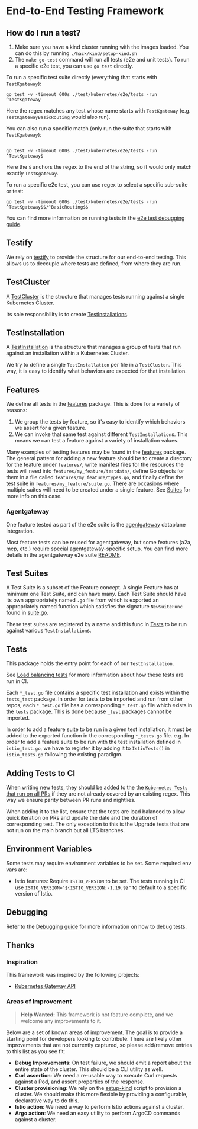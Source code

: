 # End-to-End Testing Framework

## How do I run a test?

1. Make sure you have a kind cluster running with the images loaded. You can do this by running `./hack/kind/setup-kind.sh`
2. The `make go-test` command will run all tests (e2e and unit tests). To run a specific e2e test, you can use `go test` directly.

To run a specific test suite directly (everything that starts with `TestKgateway`):
```shell
go test -v -timeout 600s ./test/kubernetes/e2e/tests -run ^TestKgateway
```
Here the regex matches any test whose name starts with `TestKgateway` (e.g. `TestKgatewayBasicRouting` would also run).

You can also run a specific match (only run the suite that starts with `TestKgateway`):
```shell

go test -v -timeout 600s ./test/kubernetes/e2e/tests -run ^TestKgateway$
```

Here the `$` anchors the regex to the end of the string, so it would only match exactly `TestKgateway`.

To run a specific e2e test, you can use regex to select a specific sub-suite or test:
```shell 
go test -v -timeout 600s ./test/kubernetes/e2e/tests -run ^TestKgateway$$/^BasicRouting$$
```

You can find more information on running tests in the [e2e test debugging guide](debugging.md#step-2-running-tests).

## Testify

We rely on [testify](https://github.com/stretchr/testify) to provide the structure for our end-to-end testing. This allows us to decouple where tests are defined, from where they are run.

## TestCluster

A [TestCluster](./test.go) is the structure that manages tests running against a single Kubernetes Cluster.

Its sole responsibility is to create [TestInstallations](#testinstallation).

## TestInstallation

A [TestInstallation](./test.go) is the structure that manages a group of tests that run against an installation within a Kubernetes Cluster.

We try to define a single `TestInstallation` per file in a `TestCluster`. This way, it is easy to identify what behaviors are expected for that installation.

## Features

We define all tests in the [features](./features) package. This is done for a variety of reasons:

1. We group the tests by feature, so it's easy to identify which behaviors we assert for a given feature.
2. We can invoke that same test against different `TestInstallation`s. This means we can test a feature against a variety of installation values.

Many examples of testing features may be found in the [features](./features) package. The general pattern for adding a new feature should be to create a directory for the feature under `features/`, write manifest files for the resources the tests will need into `features/my_feature/testdata/`, define Go objects for them in a file called `features/my_feature/types.go`, and finally define the test suite in `features/my_feature/suite.go`. There are occasions where multiple suites will need to be created under a single feature. See [Suites](#test-suites) for more info on this case.

### Agentgateway 

One feature tested as part of the e2e suite is the [agentgateway](https://github.com/agentgateway/agentgateway) dataplane integration.

Most feature tests can be reused for agentgateway, but some features (a2a, mcp, etc.) require special agentgateway-specific setup. You can 
find more details in the agentgateway e2e suite [README](features/agentgateway/README.md).

## Test Suites

A Test Suite is a subset of the Feature concept. A single Feature has at minimum one Test Suite, and can have many. Each Test Suite should have its own appropriately named `.go` file from which is exported an appropriately named function which satisfies the signature `NewSuiteFunc` found in [suite.go](./suite.go).

These test suites are registered by a name and this func in [Tests](#tests) to be run against various `TestInstallation`s.

## Tests

This package holds the entry point for each of our `TestInstallation`.

See [Load balancing tests](./load_balancing_tests.md) for more information about how these tests are run in CI.

Each `*_test.go` file contains a specific test installation and exists within the `tests_test` package. In order for tests to be imported and run from other repos, each `*_test.go` file has a corresponding `*_test.go` file which exists in the `tests` package. This is done because `_test` packages cannot be imported.

In order to add a feature suite to be run in a given test installation, it must be added to the exported function in the corresponding `*_tests.go` file.
e.g. In order to add a feature suite to be run with the test installation defined in `istio_test.go`, we have to register it by adding it to `IstioTests()` in `istio_tests.go` following the existing paradigm.

## Adding Tests to CI

When writing new tests, they should be added to the the [`Kubernetes Tests` that run on all PRs](/.github/workflows/pr-kubernetes-tests.yaml) if they are not already covered by an existing regex. This way we ensure parity between PR runs and nightlies.

When adding it to the list, ensure that the tests are load balanced to allow quick iteration on PRs and update the date and the duration of corresponding test.
The only exception to this is the Upgrade tests that are not run on the main branch but all LTS branches.

## Environment Variables

Some tests may require environment variables to be set. Some required env vars are:

- Istio features: Require `ISTIO_VERSION` to be set. The tests running in CI use `ISTIO_VERSION="${ISTIO_VERSION:-1.19.9}"` to default to a specific version of Istio.

## Debugging

Refer to the [Debugging guide](./debugging.md) for more information on how to debug tests.

## Thanks

### Inspiration

This framework was inspired by the following projects:

- [Kubernetes Gateway API](https://github.com/kubernetes-sigs/gateway-api/tree/main/conformance)

### Areas of Improvement
>
> **Help Wanted:**
> This framework is not feature complete, and we welcome any improvements to it.

Below are a set of known areas of improvement. The goal is to provide a starting point for developers looking to contribute. There are likely other improvements that are not currently captured, so please add/remove entries to this list as you see fit:

- **Debug Improvements**: On test failure, we should emit a report about the entire state of the cluster. This should be a CLI utility as well.
- **Curl assertion**: We need a re-usable way to execute Curl requests against a Pod, and assert properties of the response.
- **Cluster provisioning**: We rely on the [setup-kind](/hack/kind/setup-kind.sh) script to provision a cluster. We should make this more flexible by providing a configurable, declarative way to do this.
- **Istio action**: We need a way to perform Istio actions against a cluster.
- **Argo action**: We need an easy utility to perform ArgoCD commands against a cluster.
